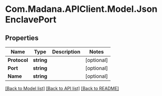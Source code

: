 
# Com.Madana.APIClient.Model.JsonEnclavePort

## Properties

Name | Type | Description | Notes
------------ | ------------- | ------------- | -------------
**Protocol** | **string** |  | [optional] 
**Port** | **string** |  | [optional] 
**Name** | **string** |  | [optional] 

[[Back to Model list]](../README.md#documentation-for-models)
[[Back to API list]](../README.md#documentation-for-api-endpoints)
[[Back to README]](../README.md)


